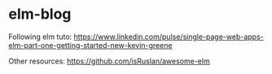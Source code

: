 # elm-blog

Following elm tuto: https://www.linkedin.com/pulse/single-page-web-apps-elm-part-one-getting-started-new-kevin-greene

Other resources: https://github.com/isRuslan/awesome-elm
